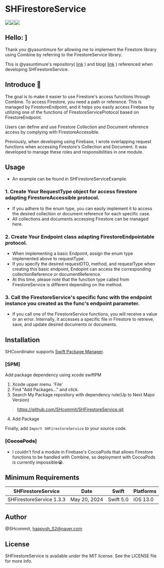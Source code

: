 # SHFirestoreService
<div style="display:flex;">
<img src="https://img.shields.io/badge/iOS-13.0+-blue.svg">
<img src="https://img.shields.io/badge/swift-F05138?style=flat&logo=swift&logoColor=white">
<img src="https://img.shields.io/badge/combine-F05138?style=flat&logo=swift&logoColor=white">
</div>

## Hello: ]
Thank you @yasuntimure for allowing me to implement the Firestore library using Combine by referring to the FirestoreService library.

This is @yasuntimure's repository( <a href="https://github.com/yasuntimure/FirestoreService">link</a> ) and blog( <a href="https://eyupyasuntimur.medium.com/elegant-firestore-management-in-swift-a-generic-service-approach-126530867da9">link</a> ) referenced when developing SHFirestoreService.


## Introduce 🤩
The goal is to make it easier to use Firestore's access functions through Combine. To access Firestore, you need a path or reference. This is managed by FirestoreEndpoint, and it helps you easily access Firebase by utilizing one of the functions of FirestoreServiceProtocol based on FirestoreEndpoint.

Users can define and use Firestore Collection and Document reference access by complying with FirestoreAccessible.

Previously, when developing using Firebase, I wrote overlapping request functions when accessing Firestore's Collection and Document. It was developed to manage these roles and responsibilities in one module.

## Usage
- An example can be found in SHFirestoreServiceExample.

### 1. Create Your RequestType object for access firestore adapting **FirestoreAccessible** protocol.
- If you adhere to the enum type, you can easily implement it to access the desired collection or document reference for each specific case.
- All collections and documents accessing Firestore can be managed here.
### 2. Create Your Endpoint class adapting **FirestoreEndpointable** protocol.
- When implementing a basic Endpoint, assign the enum type implemented above to requestType.
- If you specify the desired requestDTO, method, and requestType when creating this basic endpoint, Endopint can access the corresponding collectionReference or documentReference.
- At this time, please note that the function type called from FirestoreService is different depending on the method.
### 3. Call the FirestoreService's specific func with the endpoint instance you created as the func's endpoint parameter.

- If you call one of the FirestoreService functions, you will receive a value or an error. Internally, it accesses a specific file in Firestore to retrieve, save, and update desired documents or documents.


## Installation
SHCoordinator supports [Swift Package Manager](https://www.swift.org/package-manager/).


### [SPM]
 Add package dependency using xcode swiftPM
1. Xcode upper menu. 'File'
2. Find "Add Packages..." and click.
3. Search My Package repository with dependency rule(Up to Next Major Version)
> https://github.com/SHcommit/SHFirestoreService.git
4. Add Package

Finally, add `Import SHFirestoreService` to your source code.

### ~~[CocoaPods]~~
- I couldn't find a module in Firebase's CocoaPods that allows Firestore functions to be handled with Combine, so deployment with CocoaPods is currently impossible😭.

## Minimum Requirements
| SHFirestoreService       | Date         | Swift        | Platforms                           |
|------------|--------------|-------------|-----------------------------------------------|
| SHFirestoreService 1.3.3  | May 20, 2024  | Swift 5.0   | iOS 13.0 |


## Author

@SHcommit, happysh_S2@naver.com

## License

SHFirestoreService is available under the MIT license. See the LICENSE file for more info.
